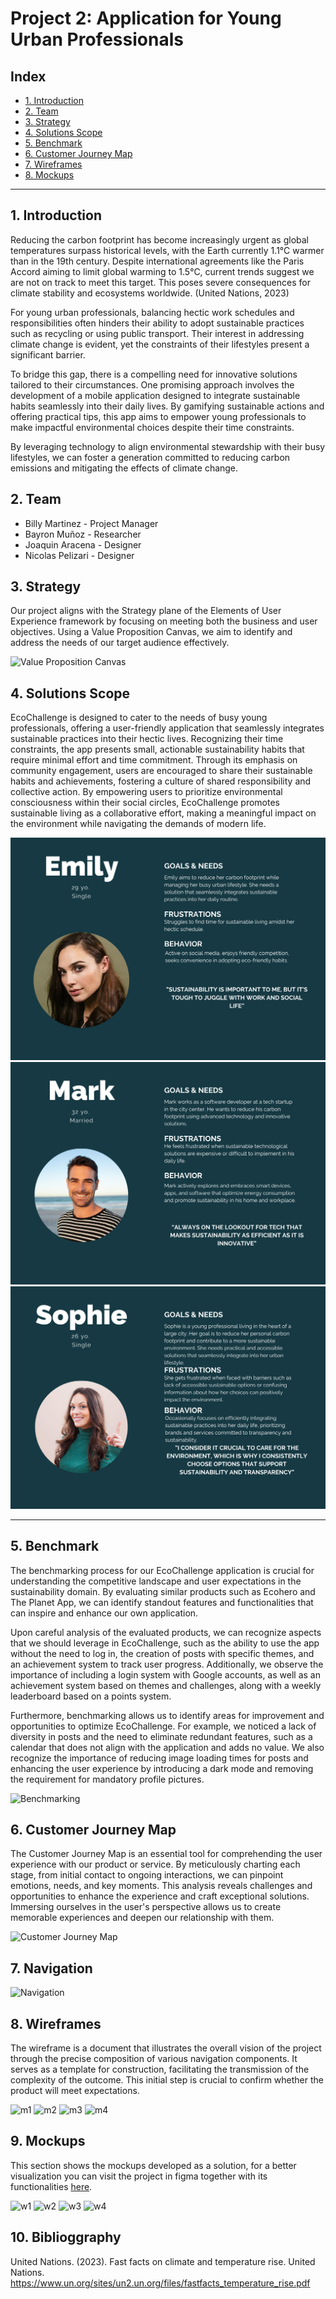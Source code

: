 # Project 2: Application for Young Urban Professionals

## Index

- [1. Introduction](#1-introduction)
- [2. Team](#2-Team)
- [3. Strategy](#3-strategy)
- [4. Solutions Scope](#4-solutions-scope)
- [5. Benchmark](#5-benchmark)
- [6. Customer Journey Map](#6-customer-journey-map)
- [7. Wireframes](#7-wireframes)
- [8. Mockups](#8-mockups)

---
## 1. Introduction
Reducing the carbon footprint has become increasingly urgent as global temperatures surpass historical levels, with the Earth currently 1.1°C warmer than in the 19th century. Despite international agreements like the Paris Accord aiming to limit global warming to 1.5°C, current trends suggest we are not on track to meet this target. This poses severe consequences for climate stability and ecosystems worldwide. (United Nations, 2023)

For young urban professionals, balancing hectic work schedules and responsibilities often hinders their ability to adopt sustainable practices such as recycling or using public transport. Their interest in addressing climate change is evident, yet the constraints of their lifestyles present a significant barrier.

To bridge this gap, there is a compelling need for innovative solutions tailored to their circumstances. One promising approach involves the development of a mobile application designed to integrate sustainable habits seamlessly into their daily lives. By gamifying sustainable actions and offering practical tips, this app aims to empower young professionals to make impactful environmental choices despite their time constraints.

By leveraging technology to align environmental stewardship with their busy lifestyles, we can foster a generation committed to reducing carbon emissions and mitigating the effects of climate change.


## 2. Team

- Billy Martinez    - Project Manager
- Bayron Muñoz      - Researcher
- Joaquin Aracena   - Designer
- Nicolas Pelizari  - Designer



## 3. Strategy
Our project aligns with the Strategy plane of the Elements of User Experience framework by focusing on meeting both the business and user objectives. Using a Value Proposition Canvas, we aim to identify and address the needs of our target audience effectively.

![Value Proposition Canvas](https://github.com/rileydev23/proyecto-2-ui/blob/main/images/vp_canvas.png?raw=true)

## 4. Solutions Scope

EcoChallenge is  designed to cater to the needs of busy young professionals, offering a user-friendly application that seamlessly integrates sustainable practices into their hectic lives. Recognizing their time constraints, the app presents small, actionable sustainability habits that require minimal effort and time commitment. Through its emphasis on community engagement, users are encouraged to share their sustainable habits and achievements, fostering a culture of shared responsibility and collective action. By empowering users to prioritize environmental consciousness within their social circles, EcoChallenge promotes sustainable living as a collaborative effort, making a meaningful impact on the environment while navigating the demands of modern life.

![1](https://github.com/rileydev23/ecochallenge/blob/main/uxpeople/Emily.png)
![2](https://github.com/rileydev23/ecochallenge/blob/main/uxpeople/Mark.png)
![3](https://github.com/rileydev23/ecochallenge/blob/main/uxpeople/Sophie.png)

---

## 5. Benchmark

The benchmarking process for our EcoChallenge application is crucial for understanding the competitive landscape and user expectations in the sustainability domain. By evaluating similar products such as Ecohero and The Planet App, we can identify standout features and functionalities that can inspire and enhance our own application.

Upon careful analysis of the evaluated products, we can recognize aspects that we should leverage in EcoChallenge, such as the ability to use the app without the need to log in, the creation of posts with specific themes, and an achievement system to track user progress. Additionally, we observe the importance of including a login system with Google accounts, as well as an achievement system based on themes and challenges, along with a weekly leaderboard based on a points system.

Furthermore, benchmarking allows us to identify areas for improvement and opportunities to optimize EcoChallenge. For example, we noticed a lack of diversity in posts and the need to eliminate redundant features, such as a calendar that does not align with the application and adds no value. We also recognize the importance of reducing image loading times for posts and enhancing the user experience by introducing a dark mode and removing the requirement for mandatory profile pictures.

![Benchmarking](https://github.com/rileydev23/proyecto-2-ui/blob/main/images/Benchmarking.png)

## 6. Customer Journey Map
The Customer Journey Map is an essential tool for comprehending the user experience with our product or service. By meticulously charting each stage, from initial contact to ongoing interactions, we can pinpoint emotions, needs, and key moments. This analysis reveals challenges and opportunities to enhance the experience and craft exceptional solutions. Immersing ourselves in the user's perspective allows us to create memorable experiences and deepen our relationship with them.

![Customer Journey Map](https://github.com/rileydev23/proyecto-2-ui/blob/main/images/Customer%20Journey%20Map%20Whiteboard.png)

## 7. Navigation

![Navigation](https://github.com/rileydev23/proyecto-2-ui/blob/main/images/Navigation.png)

## 8. Wireframes

The wireframe is a document that illustrates the overall vision of the project through the precise composition of various navigation components. It serves as a template for construction, facilitating the transmission of the complexity of the outcome. This initial step is crucial to confirm whether the product will meet expectations.

![m1](https://github.com/rileydev23/proyecto-2-ui/blob/main/images/m1.png)
![m2](https://github.com/rileydev23/proyecto-2-ui/blob/main/images/m2.png)
![m3](https://github.com/rileydev23/proyecto-2-ui/blob/main/images/m3.png)
![m4](https://github.com/rileydev23/proyecto-2-ui/blob/main/images/m4.png)

## 9. Mockups

This section shows the mockups developed as a solution, for a better visualization you can visit the project in figma together with its functionalities [here](https://www.figma.com/design/i74SvlQQXVzXy1204Y0b3C/starbucks?node-id=0%3A1&t=aN5fjQuoTO1s2Wse-1).

![w1](https://github.com/rileydev23/proyecto-2-ui/blob/main/images/w1.png)
![w2](https://github.com/rileydev23/proyecto-2-ui/blob/main/images/w2.png)
![w3](https://github.com/rileydev23/proyecto-2-ui/blob/main/images/w3.png)
![w4](https://github.com/rileydev23/proyecto-2-ui/blob/main/images/w4.png)

## 10. Biblioggraphy

United Nations. (2023). Fast facts on climate and temperature rise. United Nations. https://www.un.org/sites/un2.un.org/files/fastfacts_temperature_rise.pdf
